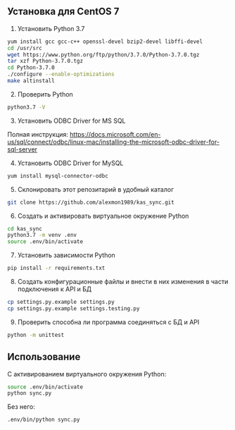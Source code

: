 ## Установка для CentOS 7

1. Установить Python 3.7

```bash
yum install gcc gcc-c++ openssl-devel bzip2-devel libffi-devel
cd /usr/src
wget https://www.python.org/ftp/python/3.7.0/Python-3.7.0.tgz
tar xzf Python-3.7.0.tgz
cd Python-3.7.0
./configure --enable-optimizations
make altinstall
```

2. Проверить Python

```bash
python3.7 -V
```

3. Установить ODBC Driver for MS SQL

Полная инструкция: https://docs.microsoft.com/en-us/sql/connect/odbc/linux-mac/installing-the-microsoft-odbc-driver-for-sql-server

4. Установить ODBC Driver for MySQL

```bash
yum install mysql-connector-odbc
```

5. Склонировать этот репозитарий в удобный каталог

```bash
git clone https://github.com/alexmon1989/kas_sync.git
```

6. Создать и активировать виртуальное окружение Python

```bash
cd kas_sync
python3.7 -m venv .env
source .env/bin/activate
```

7. Установить зависимости Python

```bash
pip install -r requirements.txt
```

8. Создать конфигурационные файлы и внести в них изменения в части подключения к API и БД

```bash
cp settings.py.example settings.py
cp settings.py.example settings.testing.py
```

9. Проверить способна ли программа соединяться с БД и API

```bash
python -m unittest
```

## Использование

С активированием виртуального окружения Python:

```bash
source .env/bin/activate
python sync.py
```

Без него:

```bash
.env/bin/python sync.py
```
